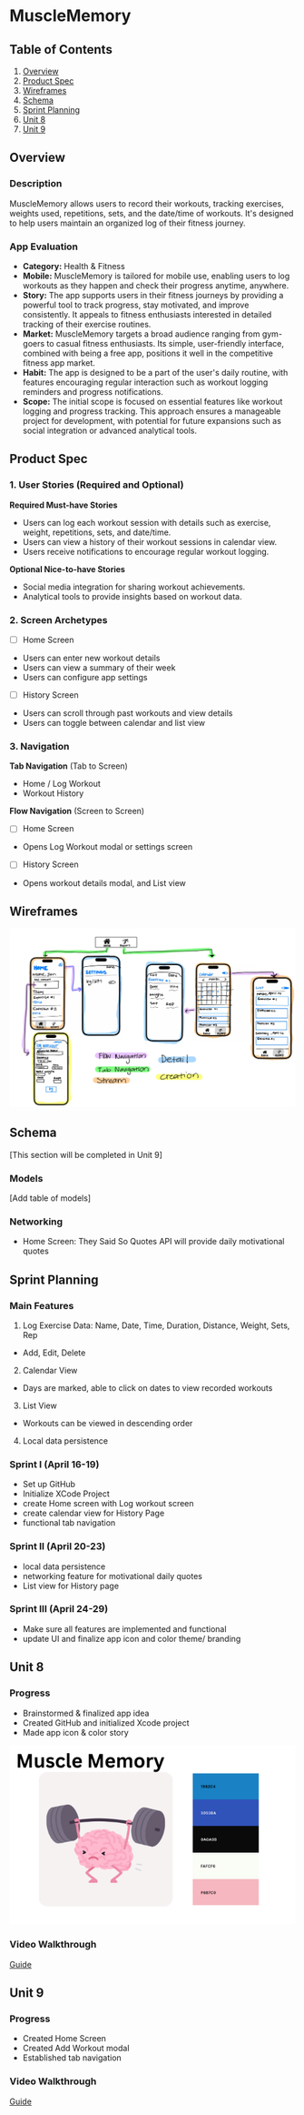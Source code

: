 # MuscleMemory

## Table of Contents

1. [Overview](#Overview)
2. [Product Spec](#Product-Spec)
3. [Wireframes](#Wireframes)
4. [Schema](#Schema)
5. [Sprint Planning](#Sprint-Planning)
6. [Unit 8](#Unit-8)
7. [Unit 9](#Unit-9)

## Overview

### Description

MuscleMemory allows users to record their workouts, tracking exercises, weights used, repetitions, sets, and the date/time of workouts. It's designed to help users maintain an organized log of their fitness journey.

### App Evaluation

- **Category:** Health & Fitness
- **Mobile:** MuscleMemory is tailored for mobile use, enabling users to log workouts as they happen and check their progress anytime, anywhere.
- **Story:** The app supports users in their fitness journeys by providing a powerful tool to track progress, stay motivated, and improve consistently. It appeals to fitness enthusiasts interested in detailed tracking of their exercise routines.
- **Market:** MuscleMemory targets a broad audience ranging from gym-goers to casual fitness enthusiasts. Its simple, user-friendly interface, combined with being a free app, positions it well in the competitive fitness app market.
- **Habit:** The app is designed to be a part of the user's daily routine, with features encouraging regular interaction such as workout logging reminders and progress notifications.
- **Scope:** The initial scope is focused on essential features like workout logging and progress tracking. This approach ensures a manageable project for development, with potential for future expansions such as social integration or advanced analytical tools.

## Product Spec

### 1. User Stories (Required and Optional)

**Required Must-have Stories**

* Users can log each workout session with details such as exercise, weight, repetitions, sets, and date/time.
* Users can view a history of their workout sessions in calendar view.
* Users receive notifications to encourage regular workout logging.

**Optional Nice-to-have Stories**

* Social media integration for sharing workout achievements.
* Analytical tools to provide insights based on workout data.

### 2. Screen Archetypes

- [ ] Home Screen
* Users can enter new workout details
* Users can view a summary of their week
* Users can configure app settings
- [ ] History Screen
* Users can scroll through past workouts and view details
* Users can toggle between calendar and list view

### 3. Navigation

**Tab Navigation** (Tab to Screen)

* Home / Log Workout
* Workout History

**Flow Navigation** (Screen to Screen)

- [ ] Home Screen
* Opens Log Workout modal or settings screen

- [ ] History Screen
* Opens workout details modal, and List view

## Wireframes

<img src="MuscleMemory-wireframe.jpg">

## Schema 

[This section will be completed in Unit 9]

### Models

[Add table of models]

### Networking

- Home Screen: They Said So Quotes API will provide daily motivational quotes

## Sprint Planning

### Main Features
1. Log Exercise Data: Name, Date, Time, Duration, Distance, Weight, Sets, Rep
- Add, Edit, Delete
2. Calendar View
- Days are marked, able to click on dates to view recorded workouts
3. List View
- Workouts can be viewed in descending order 
4. Local data persistence

### Sprint I (April 16-19)
- Set up GitHub
- Initialize XCode Project
- create Home screen with Log workout screen
- create calendar view for History Page
- functional tab navigation


### Sprint II (April 20-23)
- local data persistence
- networking feature for motivational daily quotes
- List view for History page

### Sprint III (April 24-29)
- Make sure all features are implemented and functional
- update UI and finalize app icon and color theme/ branding


## Unit 8
### Progress
- Brainstormed & finalized app idea
- Created GitHub and initialized Xcode project
- Made app icon & color story

<img src="MuscleMemory-logo.png">

### Video Walkthrough
[Guide](https://youtube.com/shorts/oIleeFb5uAI?feature=share)

## Unit 9
### Progress
- Created Home Screen
- Created Add Workout modal
- Established tab navigation

### Video Walkthrough
[Guide](https://youtube.com/shorts/xIrR5KJ1KaU?feature=share)